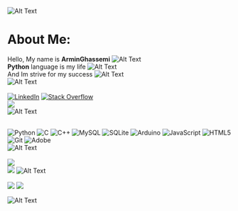 ![Alt Text](https://camo.githubusercontent.com/ff4478f93581788c3f10a8961c0622cc36f37c7115f91a6b68443726005d4a43/68747470733a2f2f63756c746f667468657061727479706172726f742e636f6d2f706172726f74732f68642f3630667073706172726f742e676966)

# About Me:
Hello, My name is **ArminGhassemi**
![Alt Text](https://camo.githubusercontent.com/d50eff3850de45840a5ca6bb2fb636fce56e47d22b98caf05b35e674d6b1eaca/68747470733a2f2f63756c746f667468657061727479706172726f742e636f6d2f706172726f74732f6173796e63706172726f742e676966)
<br>**Python** language is my life
![Alt Text](https://cultofthepartyparrot.com/parrots/pythonparrot.gif)<br>
And Im strive for my success
![Alt Text](https://camo.githubusercontent.com/f8672e0c6ebb1a0a67c4fecd418a116f01010bbdfaea4ebca6d193d69325e2fe/68747470733a2f2f63756c746f667468657061727479706172726f742e636f6d2f706172726f74732f666978706172726f742e676966) <br>
![Alt Text](https://user-images.githubusercontent.com/74038190/212284115-f47cd8ff-2ffb-4b04-b5bf-4d1c14c0247f.gif)<br><br>
[![LinkedIn](https://img.shields.io/badge/LinkedIn-%230077B5.svg?logo=linkedin&logoColor=white)](https://linkedin.com/in/ArminGhassemi) [![Stack Overflow](https://img.shields.io/badge/-Stackoverflow-FE7A16?logo=stack-overflow&logoColor=white)](https://stackoverflow.com/users/ArminGhassemi) <br>
[![](https://visitcount.itsvg.in/api?id=ArminGhassemi&label=Profile%20Views&color=12&icon=0&pretty=false)](https://visitcount.itsvg.in) <br>
![Alt Text](https://user-images.githubusercontent.com/74038190/212284115-f47cd8ff-2ffb-4b04-b5bf-4d1c14c0247f.gif)<br><br>

![Python](https://img.shields.io/badge/python-3670A0?style=for-the-badge&logo=python&logoColor=white) ![C](https://img.shields.io/badge/c-%2300599C.svg?style=for-the-badge&logo=c&logoColor=white) ![C++](https://img.shields.io/badge/c++-%2300599C.svg?style=for-the-badge&logo=c%2B%2B&logoColor=white) ![MySQL](https://img.shields.io/badge/mysql-4479A1.svg?style=for-the-badge&logo=mysql&logoColor=white) ![SQLite](https://img.shields.io/badge/sqlite-%2307405e.svg?style=for-the-badge&logo=sqlite&logoColor=white) ![Arduino](https://img.shields.io/badge/-Arduino-00979D?style=for-the-badge&logo=Arduino&logoColor=white) ![JavaScript](https://img.shields.io/badge/javascript-%23323330.svg?style=for-the-badge&logo=javascript&logoColor=%23F7DF1E) ![HTML5](https://img.shields.io/badge/html5-%23E34F26.svg?style=for-the-badge&logo=html5&logoColor=white) ![Git](https://img.shields.io/badge/git-%23F05033.svg?style=for-the-badge&logo=git&logoColor=white) ![Adobe](https://img.shields.io/badge/adobe-%23FF0000.svg?style=for-the-badge&logo=adobe&logoColor=white)<br>
![Alt Text](https://user-images.githubusercontent.com/74038190/212284115-f47cd8ff-2ffb-4b04-b5bf-4d1c14c0247f.gif)<br><br>
![](https://github-readme-stats.vercel.app/api?username=ArminGhassemi&theme=none&hide_border=false&include_all_commits=false&count_private=false)<br/>
![](https://github-readme-streak-stats.herokuapp.com/?user=ArminGhassemi&theme=none&hide_border=false)
![Alt Text](https://user-images.githubusercontent.com/74038190/212284115-f47cd8ff-2ffb-4b04-b5bf-4d1c14c0247f.gif)<br><br>
![](https://github-readme-stats.vercel.app/api/top-langs/?username=ArminGhassemi&theme=light&hide_border=false&include_all_commits=false&count_private=false&layout=compact)
![](https://github-profile-trophy.vercel.app/?username=ArminGhassemi&theme=light&no-frame=false&no-bg=true&margin-w=4)


![Alt Text](https://cultofthepartyparrot.com/flags/hd/iranparrot.gif)


